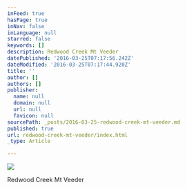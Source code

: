 ```yaml
---
inFeed: true
hasPage: true
inNav: false
inLanguage: null
starred: false
keywords: []
description: Redwood Creek Mt Veeder
datePublished: '2016-03-25T07:17:56.242Z'
dateModified: '2016-03-25T07:17:44.920Z'
title: ''
author: []
authors: []
publisher:
  name: null
  domain: null
  url: null
  favicon: null
sourcePath: _posts/2016-03-25-redwood-creek-mt-veeder.md
published: true
url: redwood-creek-mt-veeder/index.html
_type: Article

---
```

![](https://the-grid-user-content.s3-us-west-2.amazonaws.com/e4ee9f19-dc50-41b3-8043-0d2b190016b7.jpg)

Redwood Creek Mt Veeder